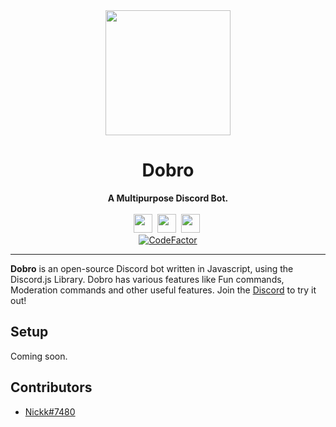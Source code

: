 <div align="center">
    <a href="https://cdn.discordapp.com/attachments/873498951112884225/902947562091339826/Dobro_v2.png"><img src="https://cdn.discordapp.com/attachments/873498951112884225/902947562091339826/Dobro_v2.png" height="200" width="200"></a>
    <h1>Dobro</h1>
    <strong>A Multipurpose Discord Bot.</strong><br><br>
    <img src="https://forthebadge.com/images/badges/made-with-javascript.svg" height="30">&nbsp;
    <img src="https://forthebadge.com/images/badges/built-with-love.svg" height="30">&nbsp;
    <a href="https://discord.gg/T6EKQdv6x5"><img src="https://img.shields.io/discord/849624046958149633.svg?style=for-the-badge" height="30"></a>&nbsp;<br>
<a href="https://www.codefactor.io/repository/github/dobrodev/dobro-v2"><img src="https://www.codefactor.io/repository/github/dobrodev/dobro-v2/badge" alt="CodeFactor" /></a>
</div>

---
**Dobro** is an open-source Discord bot written in Javascript, using the Discord.js Library. Dobro has various features like Fun commands, Moderation commands and other useful features. Join the [Discord](https://discord.gg/T6EKQdv6x5) to try it out!

## Setup

Coming soon.

## Contributors
* [Nickk#7480](https://github.com/NickR69420)